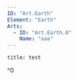 ```yaml
---
ID: "Art.Earth"
Element: "Earth"
Arts:
  - ID: "Art.Earth.0"
    Name: "aaa"
---
```


```ad-art
title: test
```
^0